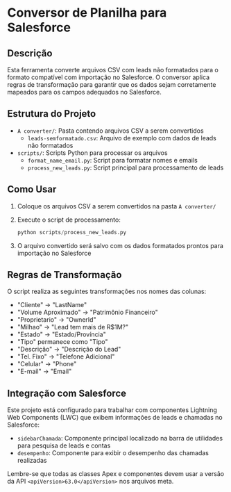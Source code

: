 # Conversor de Planilha para Salesforce

## Descrição

Esta ferramenta converte arquivos CSV com leads não formatados para o formato compatível com importação no Salesforce. O conversor aplica regras de transformação para garantir que os dados sejam corretamente mapeados para os campos adequados no Salesforce.

## Estrutura do Projeto

- `A converter/`: Pasta contendo arquivos CSV a serem convertidos
  - `leads-semformatado.csv`: Arquivo de exemplo com dados de leads não formatados
- `scripts/`: Scripts Python para processar os arquivos
  - `format_name_email.py`: Script para formatar nomes e emails
  - `process_new_leads.py`: Script principal para processamento de leads

## Como Usar 

1. Coloque os arquivos CSV a serem convertidos na pasta `A converter/`
2. Execute o script de processamento:

   ```python
   python scripts/process_new_leads.py
   ```

3. O arquivo convertido será salvo com os dados formatados prontos para importação no Salesforce

## Regras de Transformação

O script realiza as seguintes transformações nos nomes das colunas:

- "Cliente" → "LastName"
- "Volume Aproximado" → "Patrimônio Financeiro"
- "Proprietario" → "OwnerId"
- "Milhao" → "Lead tem mais de R$1M?"
- "Estado" → "Estado/Província"
- "Tipo" permanece como "Tipo"
- "Descrição" → "Descrição do Lead"
- "Tel. Fixo" → "Telefone Adicional"
- "Celular" → "Phone"
- "E-mail" → "Email"

## Integração com Salesforce

Este projeto está configurado para trabalhar com componentes Lightning Web Components (LWC) que exibem informações de leads e chamadas no Salesforce:

- `sidebarChamada`: Componente principal localizado na barra de utilidades para pesquisa de leads e contas
- `desempenho`: Componente para exibir o desempenho das chamadas realizadas

Lembre-se que todas as classes Apex e componentes devem usar a versão da API `<apiVersion>63.0</apiVersion>` nos arquivos meta.
